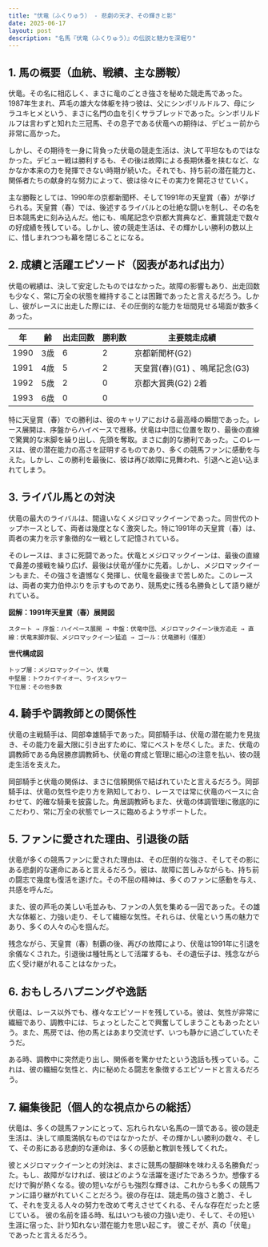 ```yaml
---
title: "伏竜（ふくりゅう） - 悲劇の天才、その輝きと影"
date: 2025-06-17
layout: post
description: "名馬『伏竜（ふくりゅう）』の伝説と魅力を深堀り"
---
```


## 1. 馬の概要（血統、戦績、主な勝鞍）

伏竜。その名に相応しく、まさに竜のごとき強さを秘めた競走馬であった。1987年生まれ、芦毛の雄大な体躯を持つ彼は、父にシンボリルドルフ、母にシラユキヒメという、まさに名門の血を引くサラブレッドであった。シンボリルドルフは言わずと知れた三冠馬、その息子である伏竜への期待は、デビュー前から非常に高かった。

しかし、その期待を一身に背負った伏竜の競走生活は、決して平坦なものではなかった。デビュー戦は勝利するも、その後は故障による長期休養を挟むなど、なかなか本来の力を発揮できない時期が続いた。それでも、持ち前の潜在能力と、関係者たちの献身的な努力によって、彼は徐々にその実力を開花させていく。

主な勝鞍としては、1990年の京都新聞杯、そして1991年の天皇賞（春）が挙げられる。天皇賞（春）では、後述するライバルとの壮絶な闘いを制し、その名を日本競馬史に刻み込んだ。他にも、鳴尾記念や京都大賞典など、重賞競走で数々の好成績を残している。しかし、彼の競走生活は、その輝かしい勝利の数以上に、惜しまれつつも幕を閉じることになる。


## 2. 成績と活躍エピソード（図表があれば出力）

伏竜の戦績は、決して安定したものではなかった。故障の影響もあり、出走回数も少なく、常に万全の状態を維持することは困難であったと言えるだろう。しかし、彼がレースに出走した際には、その圧倒的な能力を垣間見せる場面が数多くあった。

| 年 | 齢 | 出走回数 | 勝利数 | 主要競走成績 |
|---|---|---|---|---|
| 1990 | 3歳 | 6 | 2 | 京都新聞杯(G2) |
| 1991 | 4歳 | 5 | 2 | 天皇賞(春)(G1) 、鳴尾記念(G3)|
| 1992 | 5歳 | 2 | 0 | 京都大賞典(G2) 2着 |
| 1993 | 6歳 | 0 | 0 |  |


特に天皇賞（春）での勝利は、彼のキャリアにおける最高峰の瞬間であった。レース展開は、序盤からハイペースで推移。伏竜は中団に位置を取り、最後の直線で驚異的な末脚を繰り出し、先頭を奪取。まさに劇的な勝利であった。このレースは、彼の潜在能力の高さを証明するものであり、多くの競馬ファンに感動を与えた。しかし、この勝利を最後に、彼は再び故障に見舞われ、引退へと追い込まれてしまう。


## 3. ライバル馬との対決

伏竜の最大のライバルは、間違いなくメジロマックイーンであった。同世代のトップホースとして、両者は幾度となく激突した。特に1991年の天皇賞（春）は、両者の実力を示す象徴的な一戦として記憶されている。

そのレースは、まさに死闘であった。伏竜とメジロマックイーンは、最後の直線で鼻差の接戦を繰り広げ、最後は伏竜が僅かに先着。しかし、メジロマックイーンもまた、その強さを遺憾なく発揮し、伏竜を最後まで苦しめた。このレースは、両者の実力伯仲ぶりを示すものであり、競馬史に残る名勝負として語り継がれている。


**図解：1991年天皇賞（春）展開図**

```
スタート → 序盤：ハイペース展開 → 中盤：伏竜中団、メジロマックイーン後方追走 → 直線：伏竜末脚炸裂、メジロマックイーン猛追 → ゴール：伏竜勝利（僅差）
```

**世代構成図**

```
トップ層：メジロマックイーン、伏竜
中堅層：トウカイテイオー、ライスシャワー
下位層：その他多数
```


## 4. 騎手や調教師との関係性

伏竜の主戦騎手は、岡部幸雄騎手であった。岡部騎手は、伏竜の潜在能力を見抜き、その能力を最大限に引き出すために、常にベストを尽くした。また、伏竜の調教師である角居勝彦調教師も、伏竜の育成と管理に細心の注意を払い、彼の競走生活を支えた。

岡部騎手と伏竜の関係は、まさに信頼関係で結ばれていたと言えるだろう。岡部騎手は、伏竜の気性や走り方を熟知しており、レースでは常に伏竜のペースに合わせて、的確な騎乗を披露した。角居調教師もまた、伏竜の体調管理に徹底的にこだわり、常に万全の状態でレースに臨めるようサポートした。


## 5. ファンに愛された理由、引退後の話

伏竜が多くの競馬ファンに愛された理由は、その圧倒的な強さ、そしてその影にある悲劇的な運命にあると言えるだろう。彼は、故障に苦しみながらも、持ち前の闘志で幾度も復活を遂げた。その不屈の精神は、多くのファンに感動を与え、共感を呼んだ。

また、彼の芦毛の美しい毛並みも、ファンの人気を集める一因であった。その雄大な体躯と、力強い走り、そして繊細な気性。それらは、伏竜という馬の魅力であり、多くの人々の心を掴んだ。

残念ながら、天皇賞（春）制覇の後、再びの故障により、伏竜は1991年に引退を余儀なくされた。引退後は種牡馬として活躍するも、その遺伝子は、残念ながら広く受け継がれることはなかった。


## 6. おもしろハプニングや逸話

伏竜は、レース以外でも、様々なエピソードを残している。彼は、気性が非常に繊細であり、調教中には、ちょっとしたことで興奮してしまうこともあったという。また、馬房では、他の馬とはあまり交流せず、いつも静かに過ごしていたそうだ。

ある時、調教中に突然走り出し、関係者を驚かせたという逸話も残っている。これは、彼の繊細な気性と、内に秘めたる闘志を象徴するエピソードと言えるだろう。


## 7. 編集後記（個人的な視点からの総括）

伏竜は、多くの競馬ファンにとって、忘れられない名馬の一頭である。彼の競走生活は、決して順風満帆なものではなかったが、その輝かしい勝利の数々、そして、その影にある悲劇的な運命は、多くの感動と教訓を残してくれた。

彼とメジロマックイーンとの対決は、まさに競馬の醍醐味を味わえる名勝負だった。もし、故障がなければ、彼はどのような活躍を遂げたであろうか。想像するだけで胸が熱くなる。彼の短いながらも強烈な輝きは、これからも多くの競馬ファンに語り継がれていくことだろう。彼の存在は、競走馬の強さと脆さ、そして、それを支える人々の努力を改めて考えさせてくれる、そんな存在だったと感じている。  彼の名前を語る時、私はいつも彼の力強い走り、そして、その短い生涯に宿った、計り知れない潜在能力を思い起こす。  彼こそが、真の「伏竜」であったと言えるだろう。
